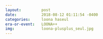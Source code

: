 ```yaml
---
layout:         post
date:           2018-08-12 01:11:54 -0400
categories:     loona haseul
era-or-event:   LOONA++
img:            loona-plusplus_seul.jpg
---
```

